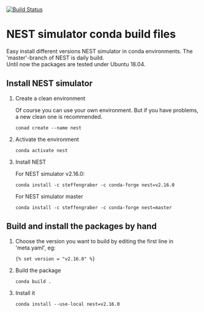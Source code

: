 [![Build Status](https://travis-ci.org/steffengraber/conda-nest.svg?branch=master)](https://travis-ci.org/steffengraber/conda-nest)

# NEST simulator conda build files

Easy install different versions NEST simulator in conda environments.
The 'master'-branch of NEST is daily build.  
Until now the packages are tested under Ubuntu 18.04.

## Install NEST simulator

1.  Create a clean environment

    Of course you can use your own environment. But if you have problems, a new clean one is recommended.

        conad create --name nest

2.  Activate the environment

        conda activate nest

3.  Install NEST

    For NEST simulator v2.16.0:

        conda install -c steffengraber -c conda-forge nest=v2.16.0

    For NEST simulator master

        conda install -c steffengraber -c conda-forge nest=master


## Build and install the packages by hand

1.  Choose the version you want to build by editing the first line in
    'meta.yaml', eg:

        {% set version = "v2.16.0" %}

2.  Build the package

        conda build .

3.  Install it

        conda install --use-local nest=v2.16.0
